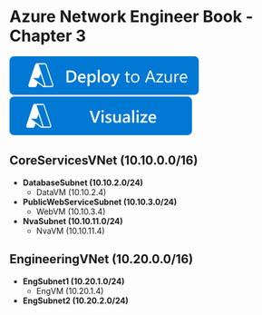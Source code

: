 # Azure Network Engineer Book - Chapter 3

[![Deploy To Azure](https://raw.githubusercontent.com/Azure/azure-quickstart-templates/master/1-CONTRIBUTION-GUIDE/images/deploytoazure.svg?sanitize=true)](https://raw.githubusercontent.com/pradeep-sashidhara/Designing-and-Implementing-Microsoft-Azure-Networking-Solutions/refs/heads/main/Chapter03/template/azuredeploy.json)
[![Visualize](https://raw.githubusercontent.com/Azure/azure-quickstart-templates/master/1-CONTRIBUTION-GUIDE/images/visualizebutton.svg?sanitize=true)](http://armviz.io/#/?load=https%3A%2F%2Fraw.githubusercontent.com%2Fdavidokeyode%2FAZ-700%2Fmain%2Fchapter-3%2Ftemplate%2Fazuredeploy.json)


## CoreServicesVNet (10.10.0.0/16)
* **DatabaseSubnet (10.10.2.0/24)**
  * DataVM (10.10.2.4)
* **PublicWebServiceSubnet (10.10.3.0/24)**
  * WebVM (10.10.3.4)
* **NvaSubnet (10.10.11.0/24)**
  * NvaVM (10.10.11.4)
 
## EngineeringVNet (10.20.0.0/16)
* **EngSubnet1 (10.20.1.0/24)**
  * EngVM (10.20.1.4)
* **EngSubnet2 (10.20.2.0/24)**


